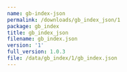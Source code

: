 ```yaml
---
name: gb-index-json
permalink: /downloads/gb_index_json/1
package: gb_index
title: gb_index_json
filename: gb_index.json
version: '1'
full_version: 1.0.3
file: /data/gb_index/1/gb_index.json
---
```

